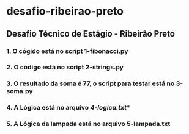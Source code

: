 # desafio-ribeirao-preto
## Desafio Técnico de Estágio - Ribeirão Preto



### 1. O cógido está no script **1-fibonacci.py**
### 2. O código está no script **2-strings.py**
### 3. O resultado da soma é 77, o script para testar está no **3-soma.py**
### 4. A Lógica está no arquivo *4-logica.txt**
### 5. A Lógica da lampada está no arquivo **5-lampada.txt**
